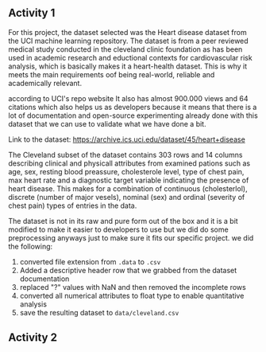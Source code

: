 ## Activity 1

For this project, the dataset selected was the Heart disease dataset from the UCI machine learning repository. The dataset is from a peer reviewed medical study conducted in the cleveland clinic foundation as has been used in academic research and eductional contexts for cardiovascular risk analysis, which is basically makes it a heart-health dataset. This is why it meets the main requirements oof being real-world, reliable and academically relevant.

according to UCI's repo website It also has almost 900.000 views and 64 citations which also helps us as developers because it means that there is a lot of documentation and open-source experimenting already done with this dataset that we can use to validate what we have done a bit.

Link to the dataset: https://archive.ics.uci.edu/dataset/45/heart+disease

The Cleveland subset of the dataset contains 303 rows and 14 columns describing clinical and physicall attributes from examined pations such as age, sex, resting blood preassure, cholesterole level, type of chest pain, max heart rate and a diagnostic target variable indicating the presence of heart disease. This makes for a combination of continuous (cholesterlol), discrete (number of major vesels), nominal (sex) and ordinal (severity of chest pain) types of entries in the data.

The dataset is not in its raw and pure form out of the box and it is a bit modified to make it easier to developers to use but we did do some preprocessing anyways just to make sure it fits our specific project. we did the following:

1. converted file extension from `.data` to `.csv`
2. Added a descriptive header row that we grabbed from the dataset documentation
3. replaced "?" values with NaN and then removed the incomplete rows
4. converted all numerical attributes to float type to enable quantitative analysis
5. save the resulting dataset to `data/cleveland.csv`

## Activity 2